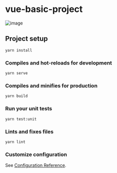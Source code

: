 # vue-basic-project
![image](https://user-images.githubusercontent.com/66038941/159986898-3e8b5498-b31e-434c-a718-442039c9b3fe.png)

## Project setup
```
yarn install
```

### Compiles and hot-reloads for development
```
yarn serve
```

### Compiles and minifies for production
```
yarn build
```

### Run your unit tests
```
yarn test:unit
```

### Lints and fixes files
```
yarn lint
```

### Customize configuration
See [Configuration Reference](https://cli.vuejs.org/config/).
